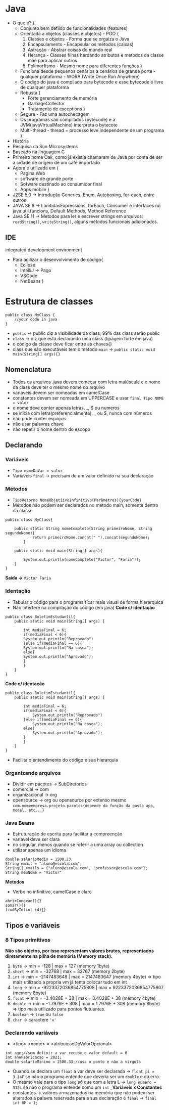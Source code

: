 # Java
* O que é?  {
    * Conjunto bem defiido de funcionalidades (features)
    * Orientada a objetos (classes e objetos) - POO {
        1. Classes e objetos - Forma que se orgaiza o Java
        2. Encapsulamento - Encapsular os métodos (caixas)
        3. Astração - Abstrar coisas do mundo real
        4. Herança - Classes filhas herdando atributos e métodos da classe mãe para aplicar outros
        5. Polimorfismo - Mesmo nome para diferentes funções
    }
    * Funciona desde pequenos cenários a cenários de grande porte - qualquer plataforma - WORA (Write Once Run Anywhere)
    * O código do java é compilado para bytecode e esse bytecode é livre de qualquer plataforma
    * Robusta {
        * Forte gerenciamento de memória
        * GarbageCollector
        * Tratamento de exceptions
    }
    * Segura - Faz uma autochecagem
    * Os programas são compilados (bytecode) e a JVM(javaVirtualMachine) interpreta o bytecote
    * Multi-thread - thread = processo leve independente de um programa
}
* História
* Pesquisa da Sun Microsystems
* Baseado na linguagem C
* Primeiro nome Oak, como já existia chamaram de Java por conta de ser a cidade de origem de um café importado
* Agora é utilizada em {
    * Pagina Web
    * software de grande porte
    * Sofware destinado ao consumidor final
    * Apps mobile
}
* J2SE 5.0 -> Introdução Generics, Enum, Autoboxing, for-each, entre outros
* JAVA SE 8 -> LambdasExpressions, forEach, Consumer e interfaces no java.util.funcions, Default Methods, Method Reference
* Java SE 11 -> Metodos para ler e escrever strings em arquivos: `readString()`, `writeString()`, alguns métodos funcionais adicionados.

## IDE
integrated development environment  
* Para agilizar o desenvolvimento de código{
    * Eclipse
    * IntelliJ -> Pago
    * VSCode
    * NetBeans
}

# Estrutura de classes
~~~
public class MyClass {
    //your code in java
}
~~~
* `public` -> public diz a visibilidade da class, 99% das class serão public
* `class` -> diz que está declarando uma class (tipagem forte em java)
* o código da classe deve ficar entre as chaves{}
* class que são executáveis tem o método `main` -> `public static void main(String[] args){}`
## Nomenclatura
* Todos os arquivos .java devem começar com letra maiúscula e o nome da class deve ter o mesmo nome do arquivo
* variáveis devem ser nomeadas em camelCase
* constantes devem ser nomeada em UPPERCASE e usar `final Tipo NOME = valor`
* o nome deve conter apenas letras, _, $ ou numeros
* se inicia com letra(preferencialmente), _ ou $, nunca com números
* não pode conter espaços
* não usar palavras chave
* não repetir o nome dentro do escopo
## Declarando
### Variáveis
* `Tipo nomeDaVar = valor`
* Variaveis `final` -> precisam de um valor definido na sua declaração
### Métodos
* `TipoRetorno NomeObjetiivoInfinitivo(Parâmetros){yourCode}`
* Métodos não podem ser declarados no método main, somente dentro da classe
~~~
public class MyClass{
    
    public static String nomeCompleto(String primeiroNome, String segundoNome){
            return primeiroNome.concat(" ").concat(segundoNome);
        }
    
    public static void main(String[] args){
        
        System.out.println(nomeCompleto("Victor", "Faria"));
    }
}
~~~
__Saída ->__ `Victor Faria`

### Identação
* Tabular o código para o programa ficar mais visual de forma hierarquica
* Não interfere na compilação do código (em java)
__Code s/ identação__
~~~
public class BoletimEstudantil{
    public static void main(String[] args) {
        
        int mediaFinal = 6;
        if(mediaFinal < 6){
        System.out.println("Reprovado")
        }else if(mediaFinal == 6){
        System.out.println("Na casca");
        else{
        System.out.println("Aprovado");
        }
        }
    }
}
~~~
__Code c/ identação__
~~~
public class BoletimEstudantil{
    public static void main(String[] args) {
        
        int mediaFinal = 6;
        if(mediaFinal < 6){
            System.out.println("Reprovado")
        }else if(mediaFinal == 6){
            System.out.println("Na casca");
        else{
            System.out.println("Aprovado");
        }
        }
    }
}
~~~
* Facilita o entendimento do código e sua hierarquia
### Organizando arquivos
* Dividir em pacotes -> SubDiretorios
* comercial -> com
* organizacional -> org
* opensource -> org ou opensource por extenso mesmo
`com.nomeempresa.projeto.pacotes{depende da função da pasta app, model, etc...}`  
### Java Beans
* Estruturação de escrita para facilitar a compreenção
* variavel deve ser clara
* no singular, menos quando se referir a uma array ou collection
* utilizar apenas um idioma
~~~
double salarioMedio = 1500.23;
String email = "aluno@escola.com";
String[] emails = {"aluno@escola.com", "professor@escola.com"};
String meuNome = "Victor"
~~~
__Metodos__
* Verbo no infinitivo, camelCase e claro
~~~
abrirConexao(){}
somar(){}
findById(int id){}
~~~

## Tipos e variáveis
### 8 Tipos primitivos
__Não são objetos, por isso representam valores brutos, representados diretamente na pilha de memória (Memory stack).__  
1. `byte` -> min = -128 | max = 127 (memory 1byte)
2. `short` -> min = -32768 | max = 32767 (memory 2byte)
3. `int` -> min = -2147483648 | max = 2147483647 (memory 4byte) => tipo mais utilizado a propria vm já tenta colocar tudo em int
4. `long` -> min = -9223372036854775808 | max = 9223372036854775807 (memory 8byte)
5. `float` -> min = -3.4028E + 38 | max = 3.4028E + 38 (memory 4byte)
6. `double` -> min = -1.7976E + 308 | max = 1.7976E + 308 (memory 8byte) => tipo mais utilizado para pontos flutuantes.
7. `boolean` -> `true` ou `false`
8. `char`  -> caractere `'x'`
### Declarando variáveis
* \<tipo> \<nome> = \<atribuicaoDoValorOpcional>
~~~
int age;//sem definir a var recebe o valor default = 0
int anoFabricacao = 2021;
double salarioMinimo = 2500.33;//usa o ponto e não a virgula
~~~
* Quando se declara um `float` a var deve ser declarada -> `float pi = 3.14F` se não o programa entende que deveria ser um `double` e da erro.
* O mesmo vale para o tipo `long` só que com a letra L -> `long numero = 312L` se não o programa entende como um `int`
___Variáveis x Constantes__  
* constantes -> valores armazenados na memória que não podem ser alterados a palavra reservada para a sua declaração é `final` -> `final int UM = 1;`



